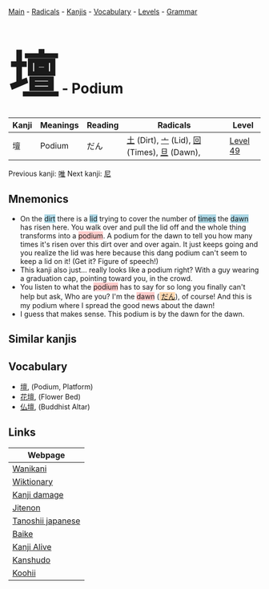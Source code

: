 <style> bigfont {font-size: 100px}</style>
[Main](../index.md) -
[Radicals](../radicals.md) -
[Kanjis](../kanjis.md) -
[Vocabulary](../vocabulary.md) -
[Levels](../levels.md) -
[Grammar](../grammar.md)
# <bigfont> 壇</bigfont> - Podium 

| Kanji | Meanings | Reading | Radicals | Level |
| --- | --- | --- | --- | --- |
| 壇 | Podium | だん | [土](../radicals/土.md) (Dirt), [亠](../radicals/亠.md) (Lid), [回](../radicals/回.md) (Times), [旦](../radicals/旦.md) (Dawn),  | [Level 49](../levels/wk_level49.md) |

Previous kanji: [唯](唯.md) Next kanji: [尼](尼.md) 

## Mnemonics
 * On the <span style="background-color:#ADD8E6"> dirt</span> there is a <span style="background-color:#ADD8E6"> lid</span> trying to cover the number of <span style="background-color:#ADD8E6"> times</span> the <span style="background-color:#ADD8E6"> dawn</span> has risen here. You walk over and pull the lid off and the whole thing transforms into a <span style="background-color:#ffcccb"> podium</span>. A podium for the dawn to tell you how many times it's risen over this dirt over and over again. It just keeps going and you realize the lid was here because this dang podium can't seem to keep a lid on it! (Get it? Figure of speech!)
* This kanji also just... really looks like a podium right? With a guy wearing a graduation cap, pointing toward you, in the crowd.
* You listen to what the <span style="background-color:#ffcccb"> podium</span> has to say for so long you finally can't help but ask, Who are you? I'm the <span style="background-color:#ffcccb"> dawn</span> (<span style="background-color:#fed8b1"> [だん](https://jisho.org/search/だん)</span>), of course! And this is my podium where I spread the good news about the dawn!
* I guess that makes sense. This podium is by the dawn for the dawn.


## Similar kanjis
 


## Vocabulary
 * [壇](../vocabulary/壇.md), (Podium, Platform)
* [花壇](../vocabulary/壇.md), (Flower Bed)
* [仏壇](../vocabulary/壇.md), (Buddhist Altar)



## Links 

| Webpage |
| --- |
| [Wanikani          ](https://www.wanikani.com/kanji/壇) |
| [Wiktionary        ](https://en.wiktionary.org/wiki/壇) |
| [Kanji damage      ](http://www.kanjidamage.com/kanji/search?utf8=✓&q=壇) |
| [Jitenon           ](https://jitenon.com/kanji/壇) |
| [Tanoshii japanese ](https://www.tanoshiijapanese.com/dictionary/kanji.cfm?k=壇) |
| [Baike             ](https://baike.baidu.com/item/壇) |
| [Kanji Alive       ](https://app.kanjialive.com/壇) |
| [Kanshudo          ](https://www.kanshudo.com/searchmn?q=壇) |
| [Koohii            ](https://kanji.koohii.com/study/kanji/壇) |
